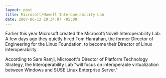 ```yaml
---
layout: post
title: Microsoft/Novell Interoperability Lab
date: 2007-06-12 20:34:07 -05:00
---
```


Earlier this year Microsoft created the Microsoft/Novell Interoperability Lab. A few days ago they quietly hired Tom Hanrahan, the former Director of Engineering for the Linux Foundation, to become their Director of Linux Interoperability.

According to Sam Ramji, Microsoft's Director of Platform Technology Strategy, the Interoperability Lab "will focus on interoperable virtualization between Windows and SUSE Linux Enterprise Server."
